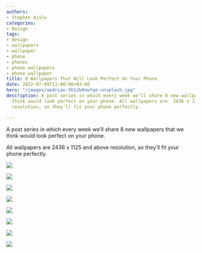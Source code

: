 ```yaml
---
authors:
- Stephen Ajulu
categories:
- Design
tags:
- design
- wallpapers
- wallpaper
- phone
- phones
- phone wallpapers
- phone wallpaper
title: 8 Wallpapers That Will Look Perfect On Your Phone
date: 2022-07-09T11:00:00+03:00
hero: "/images/aedrian-5h1zb0nwfqe-unsplash.jpg"
description: A post series in which every week we’ll share 8 new wallpapers that we
  think would look perfect on your phone. All wallpapers are  2436 x 1125 and above
  resolution, so they’ll fit your phone perfectly.

---
```

A post series in which every week we’ll share 8 new wallpapers that we think would look perfect on your phone.

All wallpapers are  2436 x 1125 and above resolution, so they’ll fit your phone perfectly.

![](/images/daniel-jankovic-9c2yj-4i_nw-unsplash.jpg)

![](/images/albulena-panduri-yi02jyt1y18-unsplash.jpg)

![](/images/martin-sanchez-rfh890jkgcs-unsplash.jpg)

![](/images/linus-mimietz-xhewvjvhr6g-unsplash.jpg)

![](/images/pawel-czerwinski-9n_z3nq2s-8-unsplash.jpg)

![](/images/pawel-czerwinski-9mhjm_1gu1e-unsplash.jpg)

![](/images/eberhard-grossgasteiger-pjn8a5j3hm0-unsplash.jpg)

![](/images/andrew-kliatskyi-r4ht6aurlqw-unsplash.jpg)